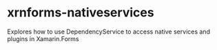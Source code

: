 # xrnforms-nativeservices
Explores how to use DependencyService to access native services and plugins in Xamarin.Forms
